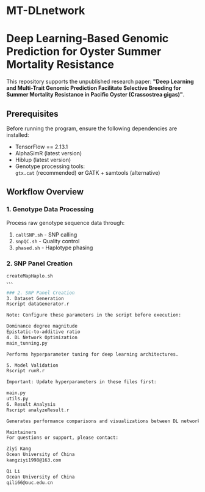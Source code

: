# MT-DLnetwork
# Deep Learning-Based Genomic Prediction for Oyster Summer Mortality Resistance

This repository supports the unpublished research paper: **"Deep Learning and Multi-Trait Genomic Prediction Facilitate Selective Breeding for Summer Mortality Resistance in Pacific Oyster (Crassostrea gigas)"**.

## Prerequisites

Before running the program, ensure the following dependencies are installed:
- TensorFlow == 2.13.1
- AlphaSimR (latest version)
- Hiblup (latest version)
- Genotype processing tools:  
  `gtx.cat` (recommended) **or** GATK + samtools (alternative)

## Workflow Overview

### 1. Genotype Data Processing
Process raw genotype sequence data through:
1. `callSNP.sh` - SNP calling
2. `snpQC.sh` - Quality control
3. `phased.sh` - Haplotype phasing

### 2. SNP Panel Creation
```bash
createMapHaplo.sh
、、、

### 2. SNP Panel Creation
3. Dataset Generation
Rscript dataGenerator.r

Note: Configure these parameters in the script before execution:

Dominance degree magnitude
Epistatic-to-additive ratio
4. DL Network Optimization
main_tunning.py

Performs hyperparameter tuning for deep learning architectures.

5. Model Validation
Rscript runR.r

Important: Update hyperparameters in these files first:

main.py
utils.py
6. Result Analysis
Rscript analyzeResult.r

Generates performance comparisons and visualizations between DL networks and BLUP models.

Maintainers
For questions or support, please contact:

Ziyi Kang
Ocean University of China
kangziyi1998@163.com

Qi Li
Ocean University of China
qili66@ouc.edu.cn
